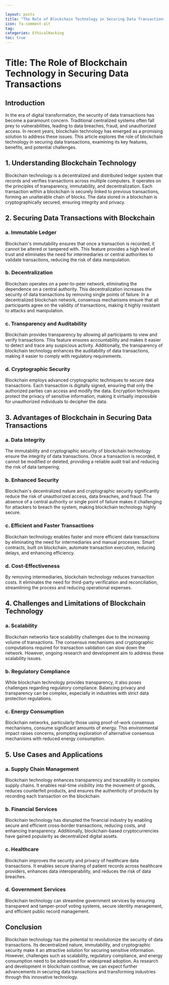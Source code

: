 ```yaml
---

layout: posts
title: "The Role of Blockchain Technology in Securing Data Transactions"
icon: fa-comment-alt
tag:      
categories: EthicalHacking
toc: true
---
```




# Title: The Role of Blockchain Technology in Securing Data Transactions

## Introduction
In the era of digital transformation, the security of data transactions has become a paramount concern. Traditional centralized systems often fall prey to vulnerabilities, leading to data breaches, fraud, and unauthorized access. In recent years, blockchain technology has emerged as a promising solution to address these issues. This article explores the role of blockchain technology in securing data transactions, examining its key features, benefits, and potential challenges.

## 1. Understanding Blockchain Technology
Blockchain technology is a decentralized and distributed ledger system that records and verifies transactions across multiple computers. It operates on the principles of transparency, immutability, and decentralization. Each transaction within a blockchain is securely linked to previous transactions, forming an unalterable chain of blocks. The data stored in a blockchain is cryptographically secured, ensuring integrity and privacy.

## 2. Securing Data Transactions with Blockchain
### a. Immutable Ledger
Blockchain's immutability ensures that once a transaction is recorded, it cannot be altered or tampered with. This feature provides a high level of trust and eliminates the need for intermediaries or central authorities to validate transactions, reducing the risk of data manipulation.

### b. Decentralization
Blockchain operates on a peer-to-peer network, eliminating the dependence on a central authority. This decentralization increases the security of data transactions by removing single points of failure. In a decentralized blockchain network, consensus mechanisms ensure that all participants agree on the validity of transactions, making it highly resistant to attacks and manipulation.

### c. Transparency and Auditability
Blockchain provides transparency by allowing all participants to view and verify transactions. This feature ensures accountability and makes it easier to detect and trace any suspicious activity. Additionally, the transparency of blockchain technology enhances the auditability of data transactions, making it easier to comply with regulatory requirements.

### d. Cryptographic Security
Blockchain employs advanced cryptographic techniques to secure data transactions. Each transaction is digitally signed, ensuring that only the authorized parties can access and modify the data. Encryption techniques protect the privacy of sensitive information, making it virtually impossible for unauthorized individuals to decipher the data.

## 3. Advantages of Blockchain in Securing Data Transactions
### a. Data Integrity
The immutability and cryptographic security of blockchain technology ensure the integrity of data transactions. Once a transaction is recorded, it cannot be modified or deleted, providing a reliable audit trail and reducing the risk of data tampering.

### b. Enhanced Security
Blockchain's decentralized nature and cryptographic security significantly reduce the risk of unauthorized access, data breaches, and fraud. The absence of a central authority or single point of failure makes it challenging for attackers to breach the system, making blockchain technology highly secure.

### c. Efficient and Faster Transactions
Blockchain technology enables faster and more efficient data transactions by eliminating the need for intermediaries and manual processes. Smart contracts, built on blockchain, automate transaction execution, reducing delays, and enhancing efficiency.

### d. Cost-Effectiveness
By removing intermediaries, blockchain technology reduces transaction costs. It eliminates the need for third-party verification and reconciliation, streamlining the process and reducing operational expenses.

## 4. Challenges and Limitations of Blockchain Technology
### a. Scalability
Blockchain networks face scalability challenges due to the increasing volume of transactions. The consensus mechanisms and cryptographic computations required for transaction validation can slow down the network. However, ongoing research and development aim to address these scalability issues.

### b. Regulatory Compliance
While blockchain technology provides transparency, it also poses challenges regarding regulatory compliance. Balancing privacy and transparency can be complex, especially in industries with strict data protection regulations.

### c. Energy Consumption
Blockchain networks, particularly those using proof-of-work consensus mechanisms, consume significant amounts of energy. This environmental impact raises concerns, prompting exploration of alternative consensus mechanisms with reduced energy consumption.

## 5. Use Cases and Applications
### a. Supply Chain Management
Blockchain technology enhances transparency and traceability in complex supply chains. It enables real-time visibility into the movement of goods, reduces counterfeit products, and ensures the authenticity of products by recording each transaction on the blockchain.

### b. Financial Services
Blockchain technology has disrupted the financial industry by enabling secure and efficient cross-border transactions, reducing costs, and enhancing transparency. Additionally, blockchain-based cryptocurrencies have gained popularity as decentralized digital assets.

### c. Healthcare
Blockchain improves the security and privacy of healthcare data transactions. It enables secure sharing of patient records across healthcare providers, enhances data interoperability, and reduces the risk of data breaches.

### d. Government Services
Blockchain technology can streamline government services by ensuring transparent and tamper-proof voting systems, secure identity management, and efficient public record management.

## Conclusion
Blockchain technology has the potential to revolutionize the security of data transactions. Its decentralized nature, immutability, and cryptographic security make it an attractive solution for securing sensitive information. However, challenges such as scalability, regulatory compliance, and energy consumption need to be addressed for widespread adoption. As research and development in blockchain continue, we can expect further advancements in securing data transactions and transforming industries through this innovative technology.